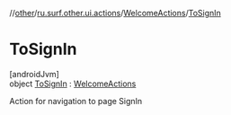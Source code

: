 //[other](../../../../index.md)/[ru.surf.other.ui.actions](../../index.md)/[WelcomeActions](../index.md)/[ToSignIn](index.md)

# ToSignIn

[androidJvm]\
object [ToSignIn](index.md) : [WelcomeActions](../index.md)

Action for navigation to page SignIn
